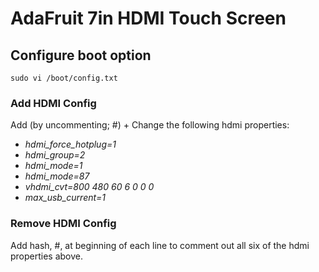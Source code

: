 # AdaFruit 7in HDMI Touch Screen

## Configure boot option
`sudo vi /boot/config.txt`

### Add HDMI Config
Add (by uncommenting; #) + Change the following hdmi properties:
* _hdmi_force_hotplug=1_
* _hdmi_group=2_
* _hdmi_mode=1_
* _hdmi_mode=87_
* _vhdmi_cvt=800 480 60 6 0 0 0_
* _max_usb_current=1_

### Remove HDMI Config
Add hash, #, at beginning of each line to comment out all six of the hdmi properties above.
